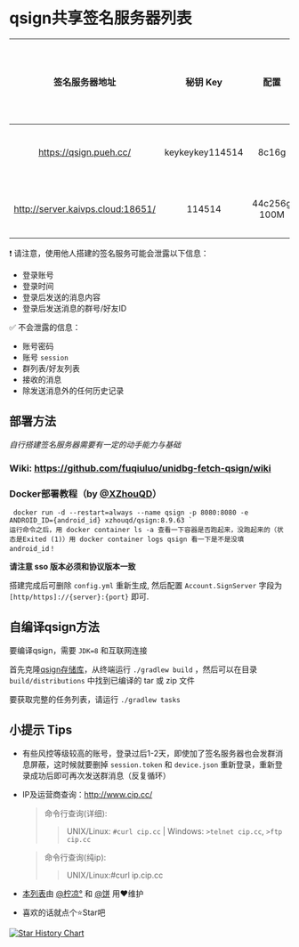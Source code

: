 # qsign共享签名服务器列表

| 签名服务器地址 | 秘钥 Key | 配置 | 地区/运营商 | 搭建方式 | 版本/协议版本 | 联系方式/留言 |
| :---: | :---: | :---: | :---: | :---: | :---: | :---: |
| https://qsign.pueh.cc/ | keykeykey114514 | 8c16g | 广西/电信 | jvm | 1.1.6/8.9.70 | 轻虐 |
| http://server.kaivps.cloud:18651/ | 114514  | 44c256g 100M | 北京/移动 | jvm | 1.1.3/8.9.63 | - |


❗️ 请注意，使用他人搭建的签名服务可能会泄露以下信息：
- 登录账号
- 登录时间
- 登录后发送的消息内容
- 登录后发送消息的群号/好友ID

✅ 不会泄露的信息：
- 账号密码
- 账号 `session`
- 群列表/好友列表
- 接收的消息
- 除发送消息外的任何历史记录


## 部署方法

*自行搭建签名服务器需要有一定的动手能力与基础*

### Wiki: https://github.com/fuqiuluo/unidbg-fetch-qsign/wiki

### Docker部署教程（by [@XZhouQD](https://github.com/XZhouQD)）

```
 docker run -d --restart=always --name qsign -p 8080:8080 -e ANDROID_ID={android_id} xzhouqd/qsign:8.9.63 `
运行命令之后，用 docker container ls -a 查看一下容器是否跑起来，没跑起来的（状态是Exited (1)）用 docker container logs qsign 看一下是不是没填android_id！
```

**请注意 sso 版本必须和协议版本一致**

搭建完成后可删除 `config.yml` 重新生成, 然后配置 `Account.SignServer` 字段为 `[http/https]://{server}:{port}` 即可.

## 自编译qsign方法
要编译qsign，需要 `JDK=8` 和互联网连接

首先克隆[qsign存储库](https://github.com/fuqiuluo/unidbg-fetch-qsign)，从终端运行 `./gradlew build` ，然后可以在目录 `build/distributions` 中找到已编译的 tar 或 zip 文件

要获取完整的任务列表，请运行 `./gradlew tasks`

## 小提示 Tips

- 有些风控等级较高的账号，登录过后1-2天，即使加了签名服务器也会发群消息屏蔽，这时候就要删掉 `session.token` 和 `device.json` 重新登录，重新登录成功后即可再次发送群消息（反复循环）
- IP及运营商查询：http://www.cip.cc/
  > 命令行查询(详细):
   >>UNIX/Linux: `#curl cip.cc` | Windows: `>telnet cip.cc`, `>ftp cip.cc`

  > 命令行查询(纯ip):
   >>UNIX/Linux:#curl ip.cip.cc

- [本列表](https://github.com/ShintoKosei/qsign-server-list)由 [@柠凉°](https://github.com/ShintoKosei) 和 [@饼](https://github.com/3035936740) 用❤️维护
- 喜欢的话就点个⭐Star吧

<a href="https://star-history.com/#ShintoKosei/qsign-server-list&Date">
  <picture>
    <source media="(prefers-color-scheme: dark)" srcset="https://api.star-history.com/svg?repos=ShintoKosei/qsign-server-list&type=Date&theme=dark" />
    <source media="(prefers-color-scheme: light)" srcset="https://api.star-history.com/svg?repos=ShintoKosei/qsign-server-list&type=Date" />
    <img alt="Star History Chart" src="https://api.star-history.com/svg?repos=ShintoKosei/qsign-server-list&type=Date" />
  </picture>
</a>

